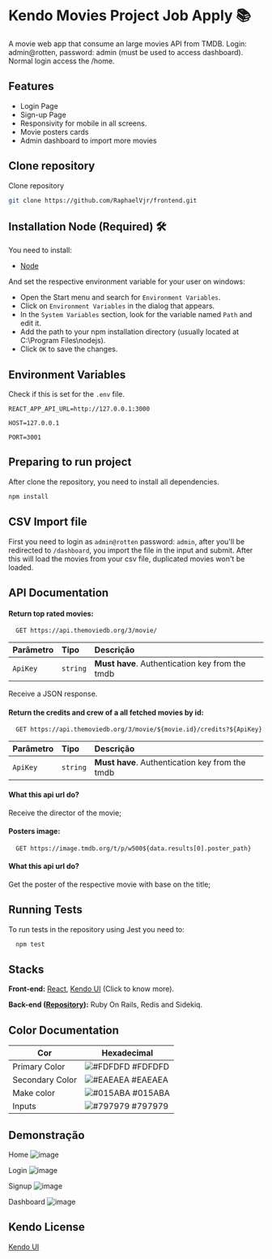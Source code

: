 
# Kendo Movies Project Job Apply 📚

A movie web app that consume an large movies API from TMDB. Login: admin@rotten, password: admin (must be used to access dashboard). Normal login access the /home.


## Features

- Login Page
- Sign-up Page
- Responsivity for mobile in all screens.
- Movie posters cards
- Admin dashboard to import more movies


## Clone repository

Clone repository

```bash
git clone https://github.com/RaphaelVjr/frontend.git
```

## Installation Node (Required) 🛠️

You need to install:

- [Node]

And set the respective environment variable for your user on windows:
- Open the Start menu and search for `Environment Variables`.
- Click on `Environment Variables` in the dialog that appears.
- In the `System Variables` section, look for the variable named `Path` and edit it.
- Add the path to your npm installation directory (usually located at C:\Program Files\nodejs).
- Click `OK` to save the changes.


[//]: # (These are reference links used in the body of this note and get stripped out when the markdown processor does its job. There is no need to format nicely because it shouldn't be seen. Thanks SO - http://stackoverflow.com/questions/4823468/store-comments-in-markdown-syntax)

   [Node]: <https://nodejs.org/en>

    
## Environment Variables

Check if this is set for the `.env` file.

`REACT_APP_API_URL=http://127.0.0.1:3000`

`HOST=127.0.0.1`

`PORT=3001`


## Preparing to run project

After clone the repository, you need to install all dependencies.

```bash
npm install
```


## CSV Import file

First you need to login as `admin@rotten` password: `admin`, after you'll be redirected to `/dashboard`, you import the file in the input and submit. After this will load the movies from your csv file, duplicated movies won't be loaded.
## API Documentation

#### Return top rated movies:


```http
  GET https://api.themoviedb.org/3/movie/
```

| Parâmetro   | Tipo       | Descrição                           |
| :---------- | :--------- | :---------------------------------- |
| `ApiKey` | `string` | **Must have**. Authentication key from the tmdb |

Receive a JSON response.

#### Return the credits and crew of a all fetched movies by id:

```http
  GET https://api.themoviedb.org/3/movie/${movie.id}/credits?${ApiKey}
```

| Parâmetro   | Tipo       | Descrição                                   |
| :---------- | :--------- | :------------------------------------------ |
| `ApiKey`      | `string` | **Must have**. Authentication key from the tmdb |

#### What this api url do?

Receive the director of the movie;

#### Posters image:

```http
  GET https://image.tmdb.org/t/p/w500${data.results[0].poster_path}
```

#### What this api url do?

Get the poster of the respective movie with base on the title;


## Running Tests

To run tests in the repository using Jest you need to:

```bash
  npm test
```


## Stacks

**Front-end:** [React], [Kendo UI] (Click to know more).

**Back-end ([Repository]):** Ruby On Rails, Redis and Sidekiq.




[//]: # (These are reference links used in the body of this note and get stripped out when the markdown processor does its job. There is no need to format nicely because it shouldn't be seen. Thanks SO - http://stackoverflow.com/questions/4823468/store-comments-in-markdown-syntax)

   [React]: <https://nodejs.org/en>
   [Kendo UI]: <https://www.telerik.com/kendo-react-ui/components/getting-started/>
   [Repository]: <https://github.com/RaphaelVjr/Ruby-Backend-Project>
## Color Documentation

| Cor               | Hexadecimal                                                |
| ----------------- | ---------------------------------------------------------------- |
| Primary Color       | ![#FDFDFD](https://via.placeholder.com/10/FDFDFD?text=+) #FDFDFD |
| Secondary Color       | ![#EAEAEA](https://via.placeholder.com/10/EAEAEA?text=+) #EAEAEA |
| Make color       | ![#015ABA](https://via.placeholder.com/10/015ABA?text=+) #015ABA |
| Inputs | ![#797979](https://via.placeholder.com/10/#797979?text=+) #797979|


## Demonstração

Home
   ![image](https://github.com/RaphaelVjr/Frontend-React-Challenge/assets/85368313/2cfe2271-6273-4619-b09b-2af21fb2c205)


Login
![image](https://github.com/RaphaelVjr/Frontend-React-Challenge/assets/85368313/b4110dc4-2dc9-4163-90e5-5f3996b6f0f6)



Signup
![image](https://github.com/RaphaelVjr/Frontend-React-Challenge/assets/85368313/b8a3f3e0-0798-4b71-96a6-afd53c5ec289)


Dashboard
![image](https://github.com/RaphaelVjr/Frontend-React-Challenge/assets/85368313/3eec4416-e460-45c9-8716-4f950e8cff90)




## Kendo License

[Kendo UI](https://choosealicense.com/licenses/mit/)

